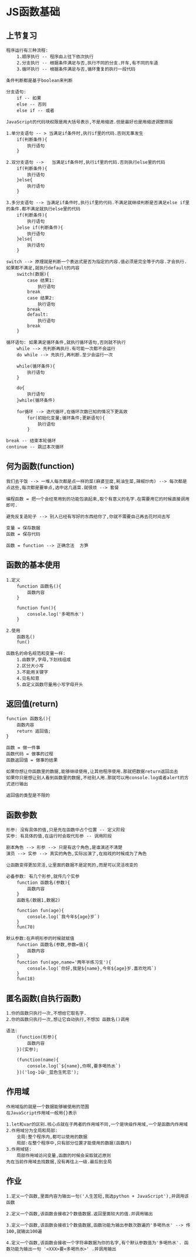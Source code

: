 # JS函数基础

## 上节复习
	程序运行有三种流程:
		1.顺序执行 -- 程序由上往下依次执行
		2.分支执行 -- 根据条件满足与否,执行不同的分支.开车,有不同的车道
		3.循环执行 -- 根据条件满足与否,循环重复的执行一段代码

	条件判断都是基于boolean来判断
	
	分支语句:
		if -- 如果
		else -- 否则
		else if -- 或者

	JavaScript的代码块权限是用大括号表示,不是用缩进.但是最好也是用缩进调整排版

	1.单分支语句 -- > 当满足if条件时,执行if里的代码.否则无事发生
		if(判断条件){
			执行语句
		}

	2.双分支语句 -->   当满足if条件时,执行if里的代码.否则执行else里的代码
		if(判断条件){
			执行语句
		}else{
			执行语句
		}

	3.多分支语句 --> 当满足if条件时,执行if里的代码.不满足就继续判断是否满足else if里的条件.都不满足就执行else里的代码
		if(判断条件){
			执行语句
		}else if(判断条件){
			执行语句
		}else{
			执行语句
		}

	switch --> 原理就是判断一个表达式是否为指定的内容.值必须是完全等于内容.才会执行.如果都不满足,就执行default的内容
		switch(数据){
			case 结果1:
				执行语句
			break
			case 结果2:
				执行语句
			break
			default:
				执行语句
			break
		}

	循环语句: 如果满足循环条件,就执行循环语句,否则就不执行
		while --> 先判断再执行.有可能一次都不会运行
		do while --> 先执行,再判断.至少会运行一次

		while(循环条件){
			执行语句
		}

		do{
			执行语句
		}while(循环条件)

		for循环 --> 迭代循环,在循环次数已知的情况下更高效
			for(初始化变量;循环条件;更新语句){
				执行语句
			}	

	break -- 结束本轮循环
	continue -- 跳过本次循环
	
## 何为函数(function)
	我们去干饭 --> 一堆人每次都是点一样的菜(麻婆豆腐,耗油生菜,辣椒炒肉) --> 每次都是点这些,每次都是要单点,选中这几道菜.就很烦 --> 套餐

	编程函数 = 把一个会经常用到的功能包装起来,取个有意义的名字.在需要用它的时候直接调用即可.

	避免反复造轮子 --> 别人已经有写好的东西给你了,你就不需要自己再去花时间去写

	变量 = 保存数据
	函数 = 保存代码

	函数 = function --> 正确念法  方笋

## 函数的基本使用
	1.定义
		function 函数名(){
			函数内容
		}

		function fun(){
			console.log('多喝热水')
		}

	2.使用
		函数名()
		fun()

	函数名的命名规范和变量一样:
		1.由数字,字母,下划线组成
		2.区分大小写
		3.不能用关键字
		4.见名知意
		5.自定义函数尽量用小写字母开头
	
## 返回值(return)
	function 函数名(){
		函数内容
		return 返回值;
	}

	函数 = 做一件事
	函数代码 = 做事的过程
	函数返回值 = 做事的结果

	如果你想让你函数里的数据,能够继续使用,让其他程序使用.那就把数据return返回出去
	如果你只是想让别人看到函数里的数据,不给别人用.那就可以用console.log或者alert的方式进行输出

	返回值的类型是不限的

## 函数参数
	形参: 没有具体的值,只是先在函数中占个位置 -- 定义阶段
	实参: 有具体的值,在运行时会取代形参 -- 调用阶段

	剧本角色 --> 形参 --> 只是有这个角色,是谁演还不清楚 
	演员 --> 实参 --> 真实的角色,实际出演了,在拍戏的时候成为了角色
	
	让函数变得更加灵活,让里面的数据不是定死的,而是可以灵活改变的

	必备参数: 有几个形参,就传几个实参
		function 函数名(参数){
			函数内容
		}
		函数名(数据1,数据2)

		function fun(age){
			console.log(`我今年${age}岁`)
		}
		fun(70)

	默认参数:在声明形参的时候就赋值
		function 函数名(参数,参数=值){
			函数内容
		}
		function fun(age,name='两年半练习生'){
			console.log(`你好,我是${name},今年${age}岁.喜欢吃鸡`)
		}
		fun(18)

## 匿名函数(自执行函数)
	1.你的函数只执行一次,不想给它取名字.
	2.你的函数只执行一次,想让它自动执行,不想加 函数名()调用

	语法:
		(function(形参){
			函数内容
		})(实参);

		(function(name){
			console.log(`${name},你啊,要多喝热水`)
		})('log-1😄💧_蓝色生死恋');

## 作用域
	作用域指的就是一个数据能够被使用的范围
	在JavaScript作用域一般用{}表示

	1.let和var的区别.核心点就在于两者的作用域不同,一个是块级作用域,一个是函数内作用域
	2.作用域分为全局和局部:
		全局:整个程序内,都可以使用的数据
		局部:在整个程序中,只有部分位置才能使用的数据(函数内)
	3.作用域链:
		局部作用域访问变量,函数的时候会采取就近原则
	先在当前作用域去找数据,没有再往上一级.最后到全局

## 作业
	1.定义一个函数,里面内容为输出一句('人生苦短,我选python + JavaScript'),并调用该函数

	2.定义一个函数,该函数会接收2个数值数据.返回里面较大的值.并调用输出

	3.定义一个函数,该函数会接收1个数值数据,函数功能为输出参数次数遍的'多喝热水' --> 传100,就输出100遍

	4.定义一个函数,该函数会接收一个字符串数据为你的名字,有个默认参数值为'多喝热水'. 函数功能为输出一句 '<XXX>要<多喝热水>' .并调用输出
